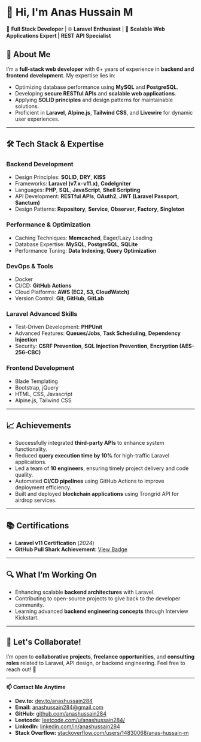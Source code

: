# 👋 Hi, I'm Anas Hussain M  
🔧 **Full Stack Developer** | 🌐 **Laravel Enthusiast** | 🚀 **Scalable Web Applications Expert | REST API Specialist**

## 🚀 About Me  
I’m a **full-stack web developer** with 6+ years of experience in **backend and frontend development**. My expertise lies in:  
- Optimizing database performance using **MySQL** and **PostgreSQL**.  
- Developing **secure RESTful APIs** and **scalable web applications**.  
- Applying **SOLID principles** and design patterns for maintainable solutions.  
- Proficient in **Laravel**, **Alpine.js**, **Tailwind CSS**, and **Livewire** for dynamic user experiences.  

---

## 🛠️ **Tech Stack & Expertise**  

### **Backend Development**  
- Design Principles: **SOLID**, **DRY**, **KISS**  
- Frameworks: **Laravel (v7.x–v11.x)**, **CodeIgniter**  
- Languages: **PHP**, **SQL**, **JavaScript**, **Shell Scripting**  
- API Development: **RESTful APIs**, **OAuth2**, **JWT (Laravel Passport, Sanctum)**  
- Design Patterns: **Repository**, **Service**, **Observer**, **Factory**, **Singleton**

### **Performance & Optimization**  
- Caching Techniques: **Memcached**, Eager/Lazy Loading  
- Database Expertise: **MySQL**, **PostgreSQL**, **SQLite**  
- Performance Tuning: **Data Indexing**, **Query Optimization**  

### **DevOps & Tools**  
- Docker
- CI/CD: **GitHub Actions**  
- Cloud Platforms: **AWS (EC2, S3, CloudWatch)**  
- Version Control: **Git**, **GitHub**, **GitLab**  

### **Laravel Advanced Skills**  
- Test-Driven Development: **PHPUnit**  
- Advanced Features: **Queues/Jobs**, **Task Scheduling**, **Dependency Injection**  
- Security: **CSRF Prevention**, **SQL Injection Prevention**, **Encryption (AES-256-CBC)**  

### **Frontend Development**
- Blade Templating  
- Bootstrap, jQuery
- HTML, CSS, Javascript
- Alpine.js, Tailwind CSS

---

## 📈 **Achievements**  
- Successfully integrated **third-party APIs** to enhance system functionality. 
- Reduced **query execution time by 10%** for high-traffic Laravel applications.   
- Led a team of **10 engineers**, ensuring timely project delivery and code quality.
- Automated **CI/CD pipelines** using GitHub Actions to improve deployment efficiency.  
- Built and deployed **blockchain applications** using Trongrid API for airdrop services.  

---

## 📚 **Certifications**  
- **Laravel v11 Certification** (_2024_)  
- **GitHub Pull Shark Achievement**: [View Badge](https://github.com/anashussain284?achievement=pull-shark&tab=achievements)

---

## 🔍 **What I’m Working On**  
- Enhancing scalable **backend architectures** with Laravel.  
- Contributing to open-source projects to give back to the developer community.
- Learning advanced **backend engineering concepts** through Interview Kickstart.  

---

## 🎯 **Let's Collaborate!**  
I’m open to **collaborative projects**, **freelance opportunities**, and **consulting roles** related to Laravel, API design, or backend engineering. Feel free to reach out! 🚀

---

**📫 Contact Me Anytime**  
- **Dev.to:** [dev.to/anashussain284](https://dev.to/anashussain284)  
- **Email:** [anashussain284@gmail.com](mailto:anashussain284@gmail.com)  
- **GitHub:** [github.com/anashussain284](https://github.com/anashussain284)
- **Leetcode:** [leetcode.com/u/anashussain284/](https://leetcode.com/u/anashussain284)  
- **LinkedIn:** [linkedin.com/in/anashussain284](https://www.linkedin.com/in/anashussain284)  
- **Stack Overflow:** [stackoverflow.com/users/14830068/anas-hussain-m](https://stackoverflow.com/users/14830068/anas-hussain-m)
